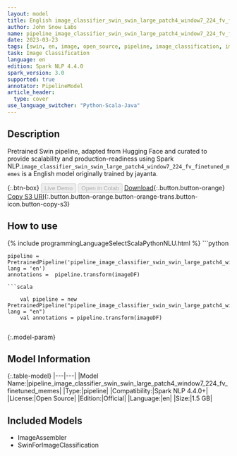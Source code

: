 ```yaml
---
layout: model
title: English image_classifier_swin_swin_large_patch4_window7_224_fv_finetuned_memes TFSwinForImageClassification from jayanta
author: John Snow Labs
name: pipeline_image_classifier_swin_swin_large_patch4_window7_224_fv_finetuned_memes
date: 2023-03-23
tags: [swin, en, image, open_source, pipeline, image_classification, imagenet]
task: Image Classification
language: en
edition: Spark NLP 4.4.0
spark_version: 3.0
supported: true
annotator: PipelineModel
article_header:
  type: cover
use_language_switcher: "Python-Scala-Java"
---
```


## Description

Pretrained  Swin  pipeline, adapted from Hugging Face and curated to provide scalability and production-readiness using Spark NLP.`image_classifier_swin_swin_large_patch4_window7_224_fv_finetuned_memes` is a English model originally trained by jayanta.

{:.btn-box}
<button class="button button-orange" disabled>Live Demo</button>
<button class="button button-orange" disabled>Open in Colab</button>
[Download](https://s3.amazonaws.com/auxdata.johnsnowlabs.com/public/models/pipeline_image_classifier_swin_swin_large_patch4_window7_224_fv_finetuned_memes_en_4.4.0_3.0_1679577388892.zip){:.button.button-orange}
[Copy S3 URI](s3://auxdata.johnsnowlabs.com/public/models/pipeline_image_classifier_swin_swin_large_patch4_window7_224_fv_finetuned_memes_en_4.4.0_3.0_1679577388892.zip){:.button.button-orange.button-orange-trans.button-icon.button-copy-s3}

## How to use



<div class="tabs-box" markdown="1">
{% include programmingLanguageSelectScalaPythonNLU.html %}
```python

    pipeline = PretrainedPipeline('pipeline_image_classifier_swin_swin_large_patch4_window7_224_fv_finetuned_memes', lang = 'en')
    annotations =  pipeline.transform(imageDF)
    
```
```scala

    val pipeline = new PretrainedPipeline("pipeline_image_classifier_swin_swin_large_patch4_window7_224_fv_finetuned_memes", lang = "en")
    val annotations = pipeline.transform(imageDF)
    
```
</div>

{:.model-param}
## Model Information

{:.table-model}
|---|---|
|Model Name:|pipeline_image_classifier_swin_swin_large_patch4_window7_224_fv_finetuned_memes|
|Type:|pipeline|
|Compatibility:|Spark NLP 4.4.0+|
|License:|Open Source|
|Edition:|Official|
|Language:|en|
|Size:|1.5 GB|

## Included Models

- ImageAssembler
- SwinForImageClassification